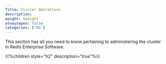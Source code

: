 ```yaml
---
Title: Cluster Operations
description: 
weight: $weight
alwaysopen: false
categories: ["RS"]
---
```

This section has all you need to know pertaining to administering the
cluster in Redis Enterprise Software.

{{%children style="h2" description="true"%}}
